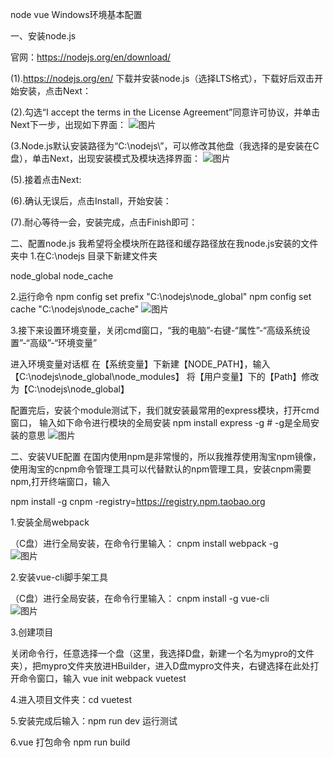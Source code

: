  node  vue  Windows环境基本配置 

一、安装node.js

官网：https://nodejs.org/en/download/

(1).https://nodejs.org/en/  下载并安装node.js（选择LTS格式），下载好后双击开始安装，点击Next：

(2).勾选“I accept the terms in the License Agreement”同意许可协议，并单击Next下一步，出现如下界面：
![图片](https://user-images.githubusercontent.com/89723655/138819850-9da42ab5-41cc-4d5b-86c2-2889058a2335.png)


(3.Node.js默认安装路径为“C:\nodejs\”，可以修改其他盘（我选择的是安装在C盘），单击Next，出现安装模式及模块选择界面：
![图片](https://user-images.githubusercontent.com/89723655/138818965-00e6b761-4cff-4448-b970-9059c7e20191.png)

(5).接着点击Next:

(6).确认无误后，点击Install，开始安装：

(7).耐心等待一会，安装完成，点击Finish即可：


二、配置node.js
我希望将全模块所在路径和缓存路径放在我node.js安装的文件夹中
1.在C:\nodejs 目录下新建文件夹  

node_global 
node_cache

2.运行命令 
npm config set prefix "C:\nodejs\node_global"
npm config set cache "C:\nodejs\node_cache"
![图片](https://user-images.githubusercontent.com/89723655/138819337-e7a12f06-4766-4743-850b-f28b652e571a.png)

3.接下来设置环境变量，关闭cmd窗口，“我的电脑”-右键-“属性”-“高级系统设置”-“高级”-“环境变量”

进入环境变量对话框
在【系统变量】下新建【NODE_PATH】，输入【C:\nodejs\node_global\node_modules】
将【用户变量】下的【Path】修改为【C:\nodejs\node_global】

配置完后，安装个module测试下，我们就安装最常用的express模块，打开cmd窗口，
输入如下命令进行模块的全局安装
npm install express -g     # -g是全局安装的意思
![图片](https://user-images.githubusercontent.com/89723655/138819178-0f32913c-b1c2-46c8-b8a4-e4c2a8f443bc.png)



二、安装VUE配置
在国内使用npm是非常慢的，所以我推荐使用淘宝npm镜像，使用淘宝的cnpm命令管理工具可以代替默认的npm管理工具，安装cnpm需要npm,打开终端窗口，输入

npm install -g cnpm -registry=https://registry.npm.taobao.org

1.安装全局webpack

（C盘）进行全局安装，在命令行里输入： 
cnpm install webpack -g    
![图片](https://user-images.githubusercontent.com/89723655/138819261-8df5bfa6-389f-401a-9942-f02f9b4581d2.png)

2.安装vue-cli脚手架工具

（C盘）进行全局安装，在命令行里输入：
cnpm install -g vue-cli  
![图片](https://user-images.githubusercontent.com/89723655/138818690-b576ecb5-850f-45a9-8f8c-1bf8ba647093.png)

3.创建项目

关闭命令行，任意选择一个盘（这里，我选择D盘，新建一个名为mypro的文件夹），把mypro文件夹放进HBuilder，进入D盘mypro文件夹，右键选择在此处打开命令窗口，输入 
vue init webpack vuetest


4.进入项目文件夹：cd vuetest


5.安装完成后输入：npm run dev  运行测试

6.vue 打包命令 npm run build



